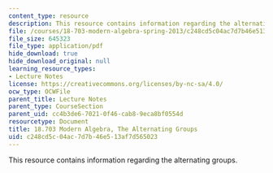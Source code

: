 ```yaml
---
content_type: resource
description: This resource contains information regarding the alternating groups.
file: /courses/18-703-modern-algebra-spring-2013/c248cd5c04ac7d7b46e513af7d565023_MIT18_703S13_pra_l_11.pdf
file_size: 645323
file_type: application/pdf
hide_download: true
hide_download_original: null
learning_resource_types:
- Lecture Notes
license: https://creativecommons.org/licenses/by-nc-sa/4.0/
ocw_type: OCWFile
parent_title: Lecture Notes
parent_type: CourseSection
parent_uid: cc4b3de6-7021-0f46-cab8-9eca8bf0554d
resourcetype: Document
title: 18.703 Modern Algebra, The Alternating Groups
uid: c248cd5c-04ac-7d7b-46e5-13af7d565023
---
```

This resource contains information regarding the alternating groups.